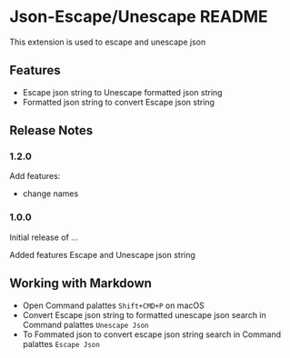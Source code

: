 # Json-Escape/Unescape README

This extension is used to escape and unescape json

## Features
- Escape json string to Unescape formatted json string
- Formatted json string to convert Escape json string

## Release Notes

### 1.2.0

Add features:
- change names 

### 1.0.0

Initial release of ...

Added features Escape and Unescape json string

## Working with Markdown
* Open Command palattes `Shift+CMD+P` on macOS
* Convert Escape json string to formatted unescape json search in Command palattes  `Unescape Json`
* To Fommated json to convert escape json string search in Command palattes  `Escape Json`